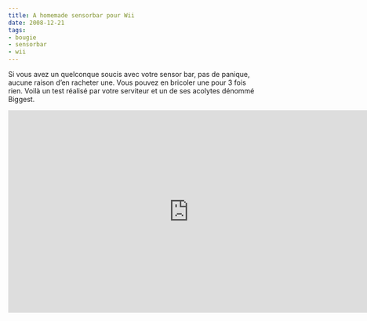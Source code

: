 ```yaml
---
title: A homemade sensorbar pour Wii
date: 2008-12-21
tags:
- bougie
- sensorbar
- wii
---
```

Si vous avez un quelconque soucis avec votre sensor bar, pas de panique, aucune raison d’en racheter une. Vous pouvez en bricoler une pour 3 fois rien. Voilà un test réalisé par votre serviteur et un de ses acolytes dénommé Biggest.
<!--more-->
<div class="video-wrapper">
    <iframe width="735" height="413" src="http://www.youtube.com/embed/QkZTe3dzo_I" frameborder="0" allowfullscreen></iframe>
</div>
